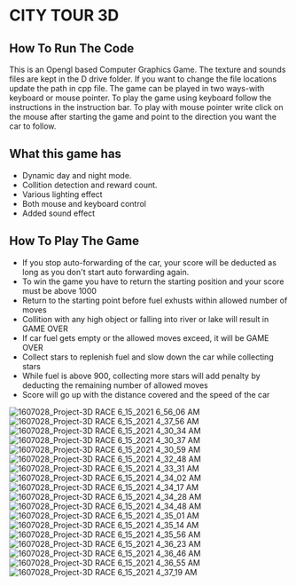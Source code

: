 
# CITY TOUR 3D

## How To Run The Code ##
This is an Opengl based Computer Graphics Game. The texture and sounds files are kept in the D drive folder. If you want to change the file locations update the path in cpp file. The game can be played in two ways-with keyboard or mouse pointer. To play the game using keyboard follow the instructions in the instruction bar. To play with mouse pointer write click on the mouse after starting the game and point to the direction you want the car to follow.

## What this game has ##
+ Dynamic day and night mode.
+ Collition detection and reward count.
+ Various lighting effect
+ Both mouse and keyboard control
+ Added sound effect

## How To Play The Game ## 
+ If you stop auto-forwarding of the car, your score will be deducted as long as you don't start auto forwarding again.
+ To win the game you have to return the starting position and your score must be above 1000
+ Return to the starting point before fuel exhusts within allowed number of moves
+ Collition with any high object or falling into river or lake will result in GAME OVER
+ If car fuel gets empty or the allowed moves exceed, it will be GAME OVER
+ Collect stars to replenish fuel and slow down the car while collecting stars
+ While fuel is above 900, collecting more stars will add penalty by deducting the remaining number of allowed moves
+ Score will go up with the distance covered and the speed of the car

![1607028_Project-3D RACE 6_15_2021 6_56_06 AM](https://user-images.githubusercontent.com/45265281/121977019-da8ef800-cda6-11eb-92ac-ad4597d193ce.png)
![1607028_Project-3D RACE 6_15_2021 4_37_56 AM](https://user-images.githubusercontent.com/45265281/121968667-88dd7200-cd94-11eb-9bf1-0c825df912cb.png)
![1607028_Project-3D RACE 6_15_2021 4_30_34 AM](https://user-images.githubusercontent.com/45265281/121968195-b0800a80-cd93-11eb-86ee-daecccd3d698.png)
![1607028_Project-3D RACE 6_15_2021 4_30_37 AM](https://user-images.githubusercontent.com/45265281/121968217-baa20900-cd93-11eb-92ec-0cf92b791e62.png)
![1607028_Project-3D RACE 6_15_2021 4_30_59 AM](https://user-images.githubusercontent.com/45265281/121968277-db6a5e80-cd93-11eb-9019-63299cc3e374.png)
![1607028_Project-3D RACE 6_15_2021 4_32_48 AM](https://user-images.githubusercontent.com/45265281/121968531-503d9880-cd94-11eb-873a-fe8c76bc58fb.png)
![1607028_Project-3D RACE 6_15_2021 4_33_31 AM](https://user-images.githubusercontent.com/45265281/121968560-5df31e00-cd94-11eb-9b39-304a067f4477.png)
![1607028_Project-3D RACE 6_15_2021 4_34_02 AM](https://user-images.githubusercontent.com/45265281/121968586-6b100d00-cd94-11eb-9e3c-4c730c9fb47f.png)
![1607028_Project-3D RACE 6_15_2021 4_34_17 AM](https://user-images.githubusercontent.com/45265281/121968593-6e0afd80-cd94-11eb-953c-6f26e02eaaa5.png)
![1607028_Project-3D RACE 6_15_2021 4_34_28 AM](https://user-images.githubusercontent.com/45265281/121968601-706d5780-cd94-11eb-94c9-df2cbdffecf4.png)
![1607028_Project-3D RACE 6_15_2021 4_34_48 AM](https://user-images.githubusercontent.com/45265281/121968612-73684800-cd94-11eb-8c66-8ab512339394.png)
![1607028_Project-3D RACE 6_15_2021 4_35_01 AM](https://user-images.githubusercontent.com/45265281/121968618-75caa200-cd94-11eb-970e-8f5b902694dc.png)
![1607028_Project-3D RACE 6_15_2021 4_35_14 AM](https://user-images.githubusercontent.com/45265281/121968626-795e2900-cd94-11eb-8236-7d17cf836e54.png)
![1607028_Project-3D RACE 6_15_2021 4_35_56 AM](https://user-images.githubusercontent.com/45265281/121968631-7c591980-cd94-11eb-9d9a-ec1ad690510b.png)
![1607028_Project-3D RACE 6_15_2021 4_36_23 AM](https://user-images.githubusercontent.com/45265281/121968636-7ebb7380-cd94-11eb-8d86-3133df1a7168.png)
![1607028_Project-3D RACE 6_15_2021 4_36_46 AM](https://user-images.githubusercontent.com/45265281/121968642-81b66400-cd94-11eb-90a3-02122d5082c2.png)
![1607028_Project-3D RACE 6_15_2021 4_36_55 AM](https://user-images.githubusercontent.com/45265281/121968652-8418be00-cd94-11eb-9c3f-fd35108b7ca7.png)
![1607028_Project-3D RACE 6_15_2021 4_37_19 AM](https://user-images.githubusercontent.com/45265281/121968659-867b1800-cd94-11eb-9176-e5f5def8feb5.png)

